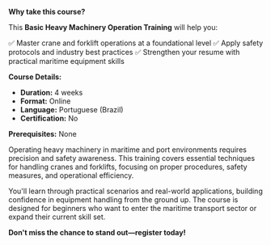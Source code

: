 **Why take this course?**

This **Basic Heavy Machinery Operation Training** will help you:

✅ Master crane and forklift operations at a foundational level
✅ Apply safety protocols and industry best practices
✅ Strengthen your resume with practical maritime equipment skills

**Course Details:**
- **Duration:** 4 weeks
- **Format:** Online
- **Language:** Portuguese (Brazil)
- **Certification:** No

**Prerequisites:**
None

Operating heavy machinery in maritime and port environments requires precision and safety awareness. This training covers essential techniques for handling cranes and forklifts, focusing on proper procedures, safety measures, and operational efficiency.

You'll learn through practical scenarios and real-world applications, building confidence in equipment handling from the ground up. The course is designed for beginners who want to enter the maritime transport sector or expand their current skill set.

**Don't miss the chance to stand out—register today!**